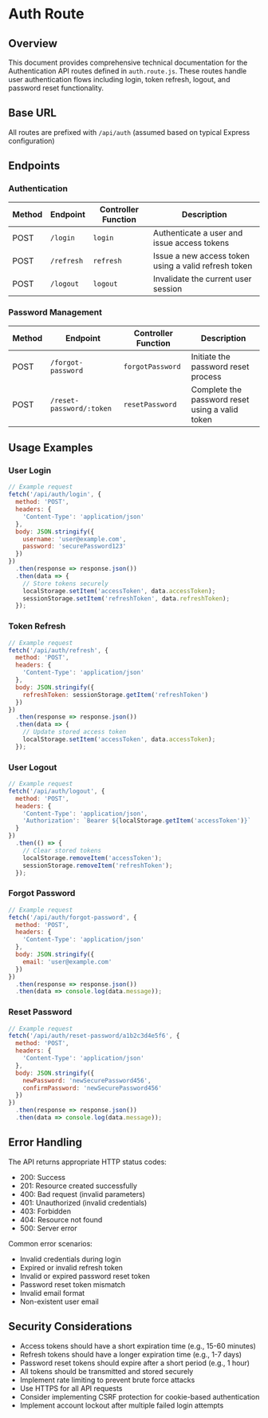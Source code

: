 # Auth Route

## Overview
This document provides comprehensive technical documentation for the Authentication API routes defined in `auth.route.js`. These routes handle user authentication flows including login, token refresh, logout, and password reset functionality.

## Base URL
All routes are prefixed with `/api/auth` (assumed based on typical Express configuration)

## Endpoints

### Authentication

| Method | Endpoint | Controller Function | Description |
|--------|----------|---------------------|-------------|
| POST | `/login` | `login` | Authenticate a user and issue access tokens |
| POST | `/refresh` | `refresh` | Issue a new access token using a valid refresh token |
| POST | `/logout` | `logout` | Invalidate the current user session |

### Password Management

| Method | Endpoint | Controller Function | Description |
|--------|----------|---------------------|-------------|
| POST | `/forgot-password` | `forgotPassword` | Initiate the password reset process |
| POST | `/reset-password/:token` | `resetPassword` | Complete the password reset using a valid token |

## Usage Examples

### User Login
```javascript
// Example request
fetch('/api/auth/login', {
  method: 'POST',
  headers: {
    'Content-Type': 'application/json'
  },
  body: JSON.stringify({
    username: 'user@example.com',
    password: 'securePassword123'
  })
})
  .then(response => response.json())
  .then(data => {
    // Store tokens securely
    localStorage.setItem('accessToken', data.accessToken);
    sessionStorage.setItem('refreshToken', data.refreshToken);
  });
```

### Token Refresh
```javascript
// Example request
fetch('/api/auth/refresh', {
  method: 'POST',
  headers: {
    'Content-Type': 'application/json'
  },
  body: JSON.stringify({
    refreshToken: sessionStorage.getItem('refreshToken')
  })
})
  .then(response => response.json())
  .then(data => {
    // Update stored access token
    localStorage.setItem('accessToken', data.accessToken);
  });
```

### User Logout
```javascript
// Example request
fetch('/api/auth/logout', {
  method: 'POST',
  headers: {
    'Content-Type': 'application/json',
    'Authorization': `Bearer ${localStorage.getItem('accessToken')}`
  }
})
  .then(() => {
    // Clear stored tokens
    localStorage.removeItem('accessToken');
    sessionStorage.removeItem('refreshToken');
  });
```

### Forgot Password
```javascript
// Example request
fetch('/api/auth/forgot-password', {
  method: 'POST',
  headers: {
    'Content-Type': 'application/json'
  },
  body: JSON.stringify({
    email: 'user@example.com'
  })
})
  .then(response => response.json())
  .then(data => console.log(data.message));
```

### Reset Password
```javascript
// Example request
fetch('/api/auth/reset-password/a1b2c3d4e5f6', {
  method: 'POST',
  headers: {
    'Content-Type': 'application/json'
  },
  body: JSON.stringify({
    newPassword: 'newSecurePassword456',
    confirmPassword: 'newSecurePassword456'
  })
})
  .then(response => response.json())
  .then(data => console.log(data.message));
```

## Error Handling
The API returns appropriate HTTP status codes:
- 200: Success
- 201: Resource created successfully
- 400: Bad request (invalid parameters)
- 401: Unauthorized (invalid credentials)
- 403: Forbidden
- 404: Resource not found
- 500: Server error

Common error scenarios:
- Invalid credentials during login
- Expired or invalid refresh token
- Invalid or expired password reset token
- Password reset token mismatch
- Invalid email format
- Non-existent user email

## Security Considerations
- Access tokens should have a short expiration time (e.g., 15-60 minutes)
- Refresh tokens should have a longer expiration time (e.g., 1-7 days)
- Password reset tokens should expire after a short period (e.g., 1 hour)
- All tokens should be transmitted and stored securely
- Implement rate limiting to prevent brute force attacks
- Use HTTPS for all API requests
- Consider implementing CSRF protection for cookie-based authentication
- Implement account lockout after multiple failed login attempts